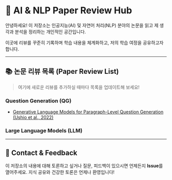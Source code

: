 # 🧠 AI & NLP Paper Review Hub

안녕하세요! 이 저장소는 인공지능(AI) 및 자연어 처리(NLP) 분야의 논문을 읽고 제 생각과 분석을 정리하는 개인적인 공간입니다.

이곳에 리뷰를 꾸준히 기록하며 학습 내용을 체계화하고, 저의 학습 여정을 공유하고자 합니다.

---

## 📚 논문 리뷰 목록 (Paper Review List)

> 여기에 새로운 리뷰를 추가하실 때마다 목록을 업데이트해 보세요!

### Question Generation (QG)
* [Generative Language Models for Paragraph-Level Question Generation (Ushio et al., 2022)](./AIG/Generative-LM-for-QG-Review.md)

### Large Language Models (LLM)

---

## 💬 Contact & Feedback

이 저장소의 내용에 대해 토론하고 싶거나 질문, 피드백이 있으시면 언제든지 **Issue**를 열어주세요. 지식 공유와 건강한 토론은 언제나 환영입니다!